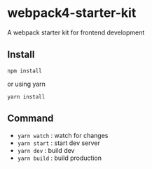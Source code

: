 # webpack4-starter-kit
A webpack starter kit for frontend development

## Install
```
npm install
```
or using yarn

```
yarn install
```

## Command

- `yarn watch` : watch for changes
- `yarn start` : start dev server
- `yarn dev`  : build dev
- `yarn build` : build production
